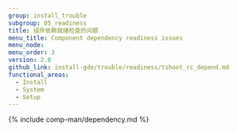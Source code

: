 ```yaml
---
group: install_trouble
subgroup: 05_readiness
title: 组件依赖就绪检查的问题
menu_title: Component dependency readiness issues
menu_node:
menu_order: 3
version: 2.0
github_link: install-gde/trouble/readiness/tshoot_rc_depend.md
functional_areas:
  - Install
  - System
  - Setup
---
```


{% include comp-man/dependency.md %}
